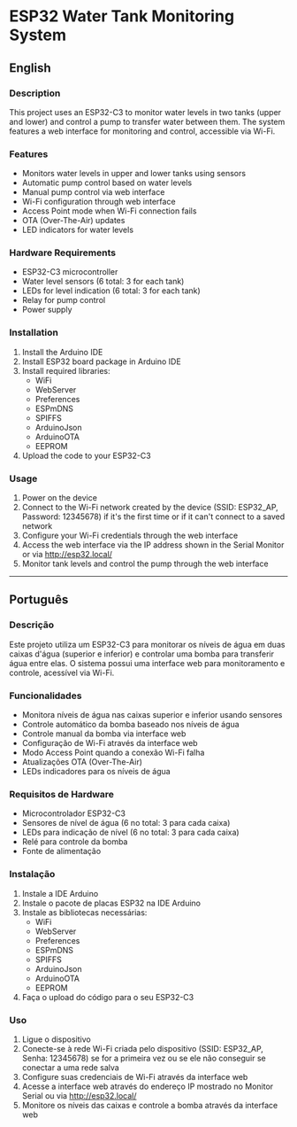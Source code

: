 # ESP32 Water Tank Monitoring System

## English

### Description
This project uses an ESP32-C3 to monitor water levels in two tanks (upper and lower) and control a pump to transfer water between them. The system features a web interface for monitoring and control, accessible via Wi-Fi.

### Features
- Monitors water levels in upper and lower tanks using sensors
- Automatic pump control based on water levels
- Manual pump control via web interface
- Wi-Fi configuration through web interface
- Access Point mode when Wi-Fi connection fails
- OTA (Over-The-Air) updates
- LED indicators for water levels

### Hardware Requirements
- ESP32-C3 microcontroller
- Water level sensors (6 total: 3 for each tank)
- LEDs for level indication (6 total: 3 for each tank)
- Relay for pump control
- Power supply

### Installation
1. Install the Arduino IDE
2. Install ESP32 board package in Arduino IDE
3. Install required libraries:
   - WiFi
   - WebServer
   - Preferences
   - ESPmDNS
   - SPIFFS
   - ArduinoJson
   - ArduinoOTA
   - EEPROM
4. Upload the code to your ESP32-C3

### Usage
1. Power on the device
2. Connect to the Wi-Fi network created by the device (SSID: ESP32_AP, Password: 12345678) if it's the first time or if it can't connect to a saved network
3. Configure your Wi-Fi credentials through the web interface
4. Access the web interface via the IP address shown in the Serial Monitor or via http://esp32.local/
5. Monitor tank levels and control the pump through the web interface

---

## Português

### Descrição
Este projeto utiliza um ESP32-C3 para monitorar os níveis de água em duas caixas d'água (superior e inferior) e controlar uma bomba para transferir água entre elas. O sistema possui uma interface web para monitoramento e controle, acessível via Wi-Fi.

### Funcionalidades
- Monitora níveis de água nas caixas superior e inferior usando sensores
- Controle automático da bomba baseado nos níveis de água
- Controle manual da bomba via interface web
- Configuração de Wi-Fi através da interface web
- Modo Access Point quando a conexão Wi-Fi falha
- Atualizações OTA (Over-The-Air)
- LEDs indicadores para os níveis de água

### Requisitos de Hardware
- Microcontrolador ESP32-C3
- Sensores de nível de água (6 no total: 3 para cada caixa)
- LEDs para indicação de nível (6 no total: 3 para cada caixa)
- Relé para controle da bomba
- Fonte de alimentação

### Instalação
1. Instale a IDE Arduino
2. Instale o pacote de placas ESP32 na IDE Arduino
3. Instale as bibliotecas necessárias:
   - WiFi
   - WebServer
   - Preferences
   - ESPmDNS
   - SPIFFS
   - ArduinoJson
   - ArduinoOTA
   - EEPROM
4. Faça o upload do código para o seu ESP32-C3

### Uso
1. Ligue o dispositivo
2. Conecte-se à rede Wi-Fi criada pelo dispositivo (SSID: ESP32_AP, Senha: 12345678) se for a primeira vez ou se ele não conseguir se conectar a uma rede salva
3. Configure suas credenciais de Wi-Fi através da interface web
4. Acesse a interface web através do endereço IP mostrado no Monitor Serial ou via http://esp32.local/
5. Monitore os níveis das caixas e controle a bomba através da interface web 
